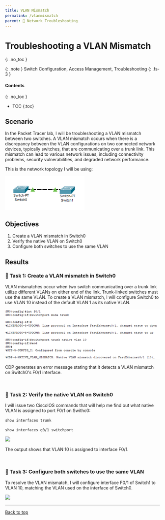 ```yaml
---
title: VLAN Mismatch
permalink: /vlanmismatch
parent: 🔧 Network Troubleshooting
---
```

# Troubleshooting a VLAN Mismatch
{: .no_toc }

{: .note }
Switch Configuration, Access Management, Troubleshooting
{: .fs-3 }

#### Contents
{: .no_toc }
- TOC
{:toc}

## Scenario
In the Packet Tracer lab, I will be troubleshooting a VLAN mismatch between two switches. A VLAN mismatch occurs when there is a discrepancy between the VLAN configurations on two connected network devices, typically switches, that are communicating over a trunk link. This mismatch can lead to various network issues, including connectivity problems, security vulnerabilities, and degraded network performance.

This is the network topology I will be using:

![](/assets/images/101netplus/96_vlanmismatch/topology.png)

## Objectives

1. Create a VLAN mismatch in Switch0
2. Verify the native VLAN on Switch0
3. Configure both switches to use the same VLAN

## Results
### 📄 Task 1: Create a VLAN mismatch in Switch0

VLAN mismatches occur when two switch communicating over a trunk link utilize different VLANs on either end of the link. Trunk-linked switches must use the same VLAN. To create a VLAN mismatch, I will configure Switch0 to use VLAN 10 instead of the default VLAN 1 as its native VLAN.

![](/assets/images/101netplus/96_vlanmismatch/switch0_mismatch.png)

CDP generates an error message stating that it detects a VLAN mismatch on Switch0's F0/1 interface.

<br>

### 📄 Task 2: Verify the native VLAN on Switch0

I will issue two CiscoIOS commands that will help me find out what native VLAN is assigned to port F0/1 on Swithc0:

```show interfaces trunk```

```show interfaces g0/1 switchport```

![](/assets/images/101netplus/96_vlanmismatch/switch0_vlan10.png)

The output shows that VLAN 10 is assigned to interface F0/1.

<br>

### 📄 Task 3: Configure both switches to use the same VLAN

To resolve the VLAN mismatch, I will configure interface F0/1 of Switch1 to VLAN 10, matching the VLAN used on the interface of Switch0.

![](/assets/images/101netplus/96_vlanmismatch/switch1_vlan10.png)

---

<a href="#top" id="back-to-top">Back to top</a>